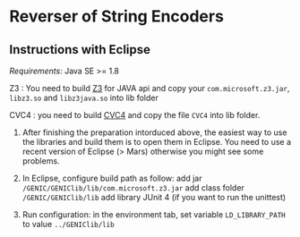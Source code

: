 # Reverser of String Encoders
Instructions with Eclipse
----------------
*Requirements*: Java SE >= 1.8

Z3 : You need to build [Z3](https://github.com/Z3Prover/z3.git) for JAVA api and copy your ``com.microsoft.z3.jar``, ``libz3.so`` and ``libz3java.so`` into lib folder

CVC4 : you need to build [CVC4](https://github.com/CVC4/CVC4.git) and copy the file ``CVC4`` into lib folder.

1. After finishing the preparation intorduced above, the easiest way to use the libraries and build them is to open them in Eclipse. You need to use a recent version of Eclipse (> Mars) otherwise you might see some problems.

2. In Eclipse, configure build path as follow: 
    add jar ``/GENIC/GENIClib/lib/com.microsoft.z3.jar``
    add class folder ``/GENIC/GENIClib/lib``
    add library JUnit 4 (if you want to run the unittest)

3. Run configuration: in the environment tab, set variable ``LD_LIBRARY_PATH`` to value ``../GENIClib/lib``
